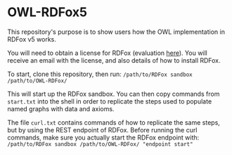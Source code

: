 # OWL-RDFox5
This repository's purpose is to show users how the OWL implementation in RDFox v5 works.

You will need to obtain a license for RDFox (evaluation [here](https://www.oxfordsemantic.tech/tryrdfoxforfree)). You will receive an email with the license, and also details of how to install RDFox.

To start, clone this repository, then run:
`/path/to/RDFox sandbox /path/to/OWL-RDFox/`

This will start up the RDFox sandbox. You can then copy commands from `start.txt` into the shell in order to replicate the steps used to populate named graphs with data and axioms.

The file `curl.txt` contains commands of how to replicate the same steps, but by using the REST endpoint of RDFox. Before running the curl commands, make sure you actually start the RDFox endpoint with:
`/path/to/RDFox sandbox /path/to/OWL-RDFox/ "endpoint start"`
